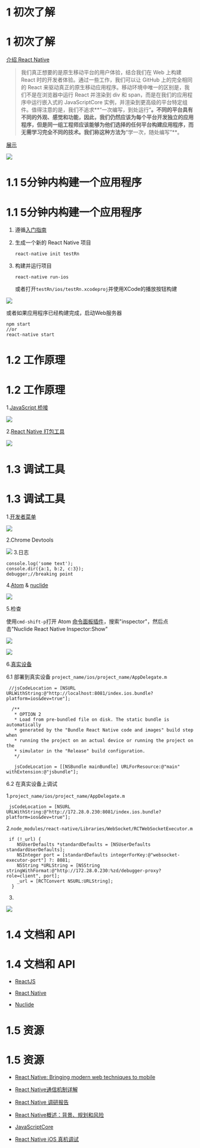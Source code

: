 # 1 初次了解

# 1 初次了解

[介绍 React Native](https://facebook.github.io/react/blog/2015/03/26/introducing-react-native.html)

> 我们真正想要的是原生移动平台的用户体验，结合我们在 Web 上构建 React 时的开发者体验。通过一些工作，我们可以让 GitHub 上的完全相同的 React 来驱动真正的原生移动应用程序。移动环境中唯一的区别是，我们不是在浏览器中运行 React 并渲染到 div 和 span，而是在我们的应用程序中运行嵌入式的 JavaScriptCore 实例，并渲染到更高级的平台特定组件。值得注意的是，我们不追求**“一次编写，到处运行”**。不同的平台具有不同的外观、感觉和功能，因此，我们仍然应该为每个平台开发独立的应用程序，但是同一组工程师应该能够为他们选择的任何平台构建应用程序，而无需学习完全不同的技术。我们称这种方法为**“学一次，随处编写”**。

[展示](https://facebook.github.io/react-native/showcase.html)

![](QQ20160630-4.png)

# 1.1 5分钟内构建一个应用程序

# 1.1 5分钟内构建一个应用程序

1.  遵循[入门指南](http://facebook.github.io/react-native/releases/next/docs/getting-started.html)

1.  生成一个新的 React Native 项目

    ```
    react-native init testRn 
    ```

1.  构建并运行项目

    ```
    react-native run-ios 
    ```

    或者打开`testRn/ios/testRn.xcodeproj`并使用XCode的播放按钮构建

![](QQ20160622-0.png)

或者如果应用程序已经构建完成，启动Web服务器

```
npm start
//or
react-native start 
```

# 1.2 工作原理

# 1.2 工作原理

1.[JavaScript 桥接](https://www.infoq.com/articles/react-native-introduction)

![](21.jpg)

2.[React Native 打包工具](https://github.com/facebook/react-native/tree/master/packager)

![](Pasted%20Graphic.jpg)

# 1.3 调试工具

# 1.3 调试工具

1.[开发者菜单](https://facebook.github.io/react-native/docs/debugging.html)

![](QQ20160623-0.png)

2.Chrome Devtools

![](QQ20160623-2.png) 3.日志

```
console.log('some text');
console.dir({a:1, b:2, c:3});
debugger;//breaking point 
```

4.[Atom](https://atom.io/) & [nuclide](https://nuclide.io/)

![](QQ20160623-3.png)

5.检查

使用`cmd-shift-p`打开 Atom [命令面板插件](https://atom.io/packages/command-palette)，搜索"inspector"，然后点击"Nuclide React Native Inspector:Show"

![](QQ20160624-0.png)

![](QQ20160623-4.png)

6.[真实设备](https://facebook.github.io/react-native/docs/debugging.html#chrome-developer-tools)

6.1 部署到真实设备 `project_name/ios/project_name/AppDelegate.m`

```
 //jsCodeLocation = [NSURL URLWithString:@"http://localhost:8081/index.ios.bundle?platform=ios&dev=true"];

  /**
   * OPTION 2
   * Load from pre-bundled file on disk. The static bundle is automatically
   * generated by the "Bundle React Native code and images" build step when
   * running the project on an actual device or running the project on the
   * simulator in the "Release" build configuration.
   */

   jsCodeLocation = [[NSBundle mainBundle] URLForResource:@"main" withExtension:@"jsbundle"]; 
```

6.2 在真实设备上调试

1.`project_name/ios/project_name/AppDelegate.m`

```
 jsCodeLocation = [NSURL URLWithString:@"http://172.28.0.230:8081/index.ios.bundle?platform=ios&dev=true"]; 
```

2.`node_modules/react-native/Libraries/WebSocket/RCTWebSocketExecutor.m`

```
 if (!_url) {
    NSUserDefaults *standardDefaults = [NSUserDefaults standardUserDefaults];
    NSInteger port = [standardDefaults integerForKey:@"websocket-executor-port"] ?: 8081;
    NSString *URLString = [NSString stringWithFormat:@"http://172.28.0.230:%zd/debugger-proxy?role=client", port];
    _url = [RCTConvert NSURL:URLString];
  } 
```

3.

![](QQ20160826-0.png)

# 1.4 文档和 API

# 1.4 文档和 API

+   [ReactJS](https://facebook.github.io/react/docs/getting-started.html)

+   [React Native](https://facebook.github.io/react-native/docs/getting-started.html)

+   [Nuclide](https://nuclide.io/docs/quick-start/getting-started/)

# 1.5 资源

# 1.5 资源

+   [React Native: Bringing modern web techniques to mobile](https://code.facebook.com/posts/1014532261909640/react-native-bringing-modern-web-techniques-to-mobile/)

+   [React Native通信机制详解](http://blog.cnbang.net/tech/2698/)

+   [React Native 调研报告](http://blog.csdn.net/lihuiqwertyuiop/article/details/45241909)

+   [React Native概述：背景、规划和风险](https://github.com/tmallfe/tmallfe.github.io/issues/18)

+   [JavaScriptCore](http://trac.webkit.org/wiki/JavaScriptCore)

+   [React Native iOS 真机调试](http://www.jianshu.com/p/cc64bcb58df2)
